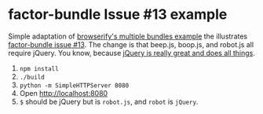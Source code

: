 factor-bundle Issue #13 example
===============================

Simple adaptation of [browserify's multiple bundles example](https://github.com/substack/node-browserify#multiple-bundles) the
illustrates [factor-bundle issue #13](https://github.com/substack/factor-bundle/issues/13). The change is that beep.js, boop.js, and robot.js
all require jQuery. You know, because [jQuery is really great and does all things](http://www.doxdesk.com/img/updates/20091116-so-large.gif).

 1. `npm install`
 2. `./build`
 3. `python -m SimpleHTTPServer 8080`
 4. Open [http://localhost:8080](http://localhost:8080)
 5. `$` should be jQuery but is `robot.js`, and `robot` is `jQuery`.